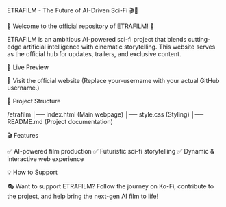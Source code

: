 ETRAFILM - The Future of AI-Driven Sci-Fi 🎬🚀

🎥 Welcome to the official repository of ETRAFILM! 🎥

ETRAFILM is an ambitious AI-powered sci-fi project that blends cutting-edge artificial intelligence with cinematic storytelling. This website serves as the official hub for updates, trailers, and exclusive content.

🚀 Live Preview

🔗 Visit the official website
(Replace your-username with your actual GitHub username.)

📂 Project Structure

/etrafilm
│── index.html  (Main webpage)
│── style.css   (Styling)
│── README.md   (Project documentation)

🎬 Features

✅ AI-powered film production
✅ Futuristic sci-fi storytelling
✅ Dynamic & interactive web experience

💡 How to Support

🎭 Want to support ETRAFILM? Follow the journey on Ko-Fi, contribute to the project, and help bring the next-gen AI film to life!
